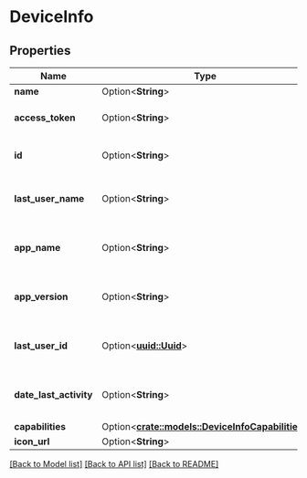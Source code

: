 # DeviceInfo

## Properties

Name | Type | Description | Notes
------------ | ------------- | ------------- | -------------
**name** | Option<**String**> |  | [optional]
**access_token** | Option<**String**> | Gets or sets the access token. | [optional]
**id** | Option<**String**> | Gets or sets the identifier. | [optional]
**last_user_name** | Option<**String**> | Gets or sets the last name of the user. | [optional]
**app_name** | Option<**String**> | Gets or sets the name of the application. | [optional]
**app_version** | Option<**String**> | Gets or sets the application version. | [optional]
**last_user_id** | Option<[**uuid::Uuid**](uuid::Uuid.md)> | Gets or sets the last user identifier. | [optional]
**date_last_activity** | Option<**String**> | Gets or sets the date last modified. | [optional]
**capabilities** | Option<[**crate::models::DeviceInfoCapabilities**](DeviceInfo_Capabilities.md)> |  | [optional]
**icon_url** | Option<**String**> |  | [optional]

[[Back to Model list]](../README.md#documentation-for-models) [[Back to API list]](../README.md#documentation-for-api-endpoints) [[Back to README]](../README.md)


